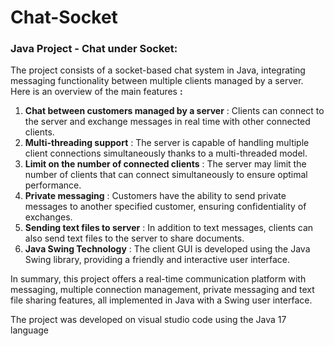 # Chat-Socket

### Java Project - Chat under Socket:

The project consists of a socket-based chat system in Java, integrating messaging functionality between multiple clients managed by a server. Here is an overview of the main features **:**

1. **Chat between customers managed by a server** : Clients can connect to the server and exchange messages in real time with other connected clients.
2. **Multi-threading support** : The server is capable of handling multiple client connections simultaneously thanks to a multi-threaded model.
3. **Limit on the number of connected clients** : The server may limit the number of clients that can connect simultaneously to ensure optimal performance.
4. **Private messaging** : Customers have the ability to send private messages to another specified customer, ensuring confidentiality of exchanges.
5. **Sending text files to server** : In addition to text messages, clients can also send text files to the server to share documents.
6. **Java Swing Technology** : The client GUI is developed using the Java Swing library, providing a friendly and interactive user interface.

In summary, this project offers a real-time communication platform with messaging, multiple connection management, private messaging and text file sharing features, all implemented in Java with a Swing user interface.

The project was developed on visual studio code using the Java 17 language
